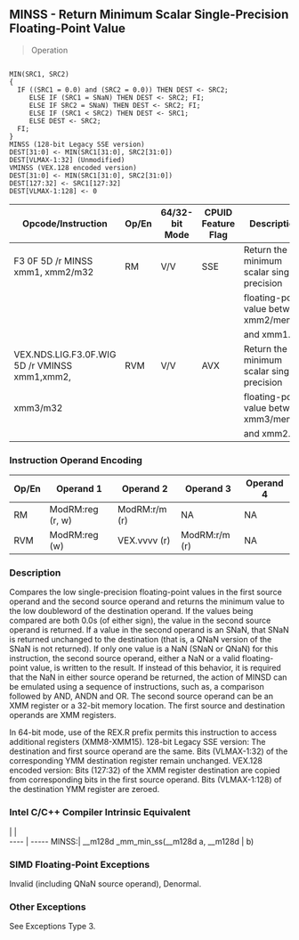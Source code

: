 ## MINSS - Return Minimum Scalar Single-Precision Floating-Point Value

> Operation
``` slim

MIN(SRC1, SRC2)
{
  IF ((SRC1 = 0.0) and (SRC2 = 0.0)) THEN DEST <- SRC2;
     ELSE IF (SRC1 = SNaN) THEN DEST <- SRC2; FI;
     ELSE IF SRC2 = SNaN) THEN DEST <- SRC2; FI;
     ELSE IF (SRC1 < SRC2) THEN DEST <- SRC1;
     ELSE DEST <- SRC2;
  FI;
}
MINSS (128-bit Legacy SSE version)
DEST[31:0] <- MIN(SRC1[31:0], SRC2[31:0])
DEST[VLMAX-1:32] (Unmodified)
VMINSS (VEX.128 encoded version)
DEST[31:0] <- MIN(SRC1[31:0], SRC2[31:0])
DEST[127:32] <- SRC1[127:32]
DEST[VLMAX-1:128] <- 0

```

 Opcode/Instruction                           | Op/En| 64/32-bit Mode| CPUID Feature Flag| Description                               
 ---  | --- | --- | --- | ---
 F3 0F 5D /r MINSS xmm1, xmm2/m32             | RM   | V/V           | SSE               | Return the minimum scalar single-precision
                                              |      |               |                   | floating-point value between xmm2/mem32   
                                              |      |               |                   | and xmm1.                                 
 VEX.NDS.LIG.F3.0F.WIG 5D /r VMINSS xmm1,xmm2,| RVM  | V/V           | AVX               | Return the minimum scalar single precision
 xmm3/m32                                     |      |               |                   | floating-point value between xmm3/mem32   
                                              |      |               |                   | and xmm2.                                 

### Instruction Operand Encoding
 Op/En| Operand 1       | Operand 2    | Operand 3    | Operand 4
 ---  | --- | --- | --- | ---
 RM   | ModRM:reg (r, w)| ModRM:r/m (r)| NA           | NA       
 RVM  | ModRM:reg (w)   | VEX.vvvv (r) | ModRM:r/m (r)| NA       

### Description
Compares the low single-precision floating-point values in the first source
operand and the second source operand and returns the minimum value to the low
doubleword of the destination operand. If the values being compared are both
0.0s (of either sign), the value in the second source operand is returned. If
a value in the second operand is an SNaN, that SNaN is returned unchanged to
the destination (that is, a QNaN version of the SNaN is not returned). If only
one value is a NaN (SNaN or QNaN) for this instruction, the second source operand,
either a NaN or a valid floating-point value, is written to the result. If instead
of this behavior, it is required that the NaN in either source operand be returned,
the action of MINSD can be emulated using a sequence of instructions, such as,
a comparison followed by AND, ANDN and OR. The second source operand can be
an XMM register or a 32-bit memory location. The first source and destination
operands are XMM registers.

In 64-bit mode, use of the REX.R prefix permits this instruction to access additional
registers (XMM8-XMM15). 128-bit Legacy SSE version: The destination and first
source operand are the same. Bits (VLMAX-1:32) of the corresponding YMM destination
register remain unchanged. VEX.128 encoded version: Bits (127:32) of the XMM
register destination are copied from corresponding bits in the first source
operand. Bits (VLMAX-1:128) of the destination YMM register are zeroed.



### Intel C/C++ Compiler Intrinsic Equivalent
   | |  
---- | -----
 MINSS:| __m128d _mm_min_ss(__m128d a, __m128d
       | b)                                   

### SIMD Floating-Point Exceptions
Invalid (including QNaN source operand), Denormal.


### Other Exceptions
See Exceptions Type 3.
